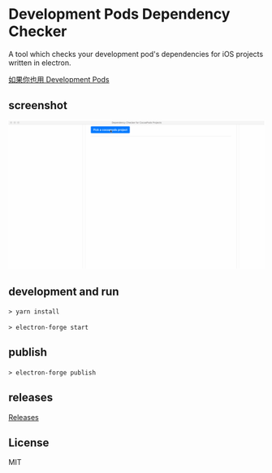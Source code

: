 # Development Pods Dependency Checker

A tool which checks your development pod's dependencies for iOS projects written in electron.

[如果你也用 Development Pods](https://zhaoxinyu.me/2017-09-16-development-pods-dependency-checker/)

## screenshot

![](./shot.gif)

## development and run

`> yarn install`

`> electron-forge start`

## publish

`> electron-forge publish`

## releases

[Releases](https://github.com/X140Yu/development-pods-dependency-checker/releases)

## License

MIT
